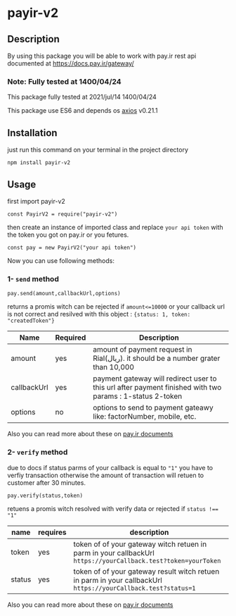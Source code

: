 # payir-v2

## Description

By using this package you will be able to work with pay.ir rest api documented at https://docs.pay.ir/gateway/

### Note: Fully tested at 1400/04/24

This package fully tested at 2021/jul/14 1400/04/24

This package use ES6 and depends os [axios](https://axios-http.com) v0.21.1

## Installation

just run this command on your terminal in the project directory

`npm install payir-v2`

## Usage

first import payir-v2

`const PayirV2 = require("payir-v2")`

then create an instance of imported class and replace `your api token` with the token you got on pay.ir or you fetures.

`const pay = new PayirV2("your api token")`

Now you can use following methods:

### 1- `send` method

`pay.send(amount,callbackUrl,options)`

returns a promis witch can be rejected if `amount<=10000` or your callback url is not correct and resilved with this object : `{status: 1, token: "createdToken"}`

| Name        | Required | Description                                                                                              |
| ----------- | -------- | -------------------------------------------------------------------------------------------------------- |
| amount      | yes      | amount of payment request in Rial(ریال). it should be a number grater than 10,000                        |
| callbackUrl | yes      | payment gateway will redirect user to this url after payment finished with two params : 1-status 2-token |
| options     | no       | options to send to payment gateawy like: factorNumber, mobile, etc.                                      |

Also you can read more about these on [pay.ir documents](https://docs.pay.ir/gateway/#مرحله-اول-ارسال-دیتا)

### 2- `verify` method

due to docs if status parms of your callback is equal to `"1"` you have to verfiy transaction otherwise the amount of transaction will retuen to customer after 30 minutes.

`pay.verify(status,token)`

retuens a promis witch resolved with verify data or rejected if `status !== "1"`

| name   | requires | description                                                                                                   |
| ------ | -------- | ------------------------------------------------------------------------------------------------------------- |
| token  | yes      | token of of your gateway witch retuen in parm in your callbackUrl `https://yourCallback.test?token=yourToken` |
| status | yes      | token of of your gateway result witch retuen in parm in your callbackUrl `https://yourCallback.test?status=1` |

Also you can read more about these on [pay.ir documents](https://docs.pay.ir/gateway/#مرحله-اول-ارسال-دیتا)
